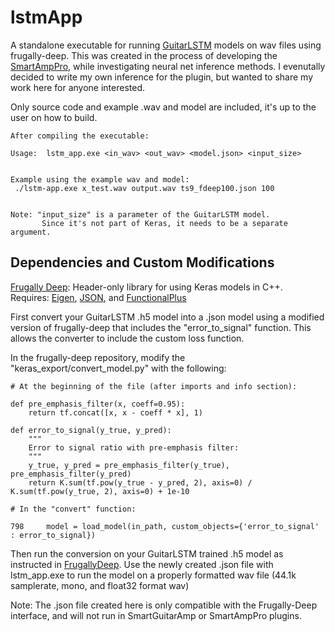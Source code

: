 # lstmApp

A standalone executable for running [GuitarLSTM](https://github.com/GuitarML/GuitarLSTM) models on wav files
using frugally-deep. This was created in the process of developing
the [SmartAmpPro](https://github.com/GuitarML/SmartAmpPro), while investigating neural net inference
methods. I evenutally decided to write my own inference for the
plugin, but wanted to share my work here for anyone interested. 

Only source code and example .wav and model are included, it's up to the user on how to build.
```
After compiling the executable:

Usage:  lstm_app.exe <in_wav> <out_wav> <model.json> <input_size>


Example using the example wav and model: 
 ./lstm-app.exe x_test.wav output.wav ts9_fdeep100.json 100


Note: "input_size" is a parameter of the GuitarLSTM model.
       Since it's not part of Keras, it needs to be a separate argument.
```

## Dependencies and Custom Modifications

[Frugally Deep](https://github.com/Dobiasd/frugally-deep): Header-only library for using Keras models in C++.<br>
    Requires: [Eigen](https://eigen.tuxfamily.org/index.php?title=Main_Page), [JSON](https://github.com/nlohmann/json), and [FunctionalPlus](https://github.com/Dobiasd/FunctionalPlus)

First convert your GuitarLSTM .h5 model into a .json model using
a modified version of frugally-deep that includes the "error_to_signal"
function. This allows the converter to include the custom loss function.

In the frugally-deep repository, modify the "keras_export/convert_model.py" 
with the following:


```
# At the beginning of the file (after imports and info section):

def pre_emphasis_filter(x, coeff=0.95):
    return tf.concat([x, x - coeff * x], 1)
    
def error_to_signal(y_true, y_pred): 
    """
    Error to signal ratio with pre-emphasis filter:
    """
    y_true, y_pred = pre_emphasis_filter(y_true), pre_emphasis_filter(y_pred)
    return K.sum(tf.pow(y_true - y_pred, 2), axis=0) / K.sum(tf.pow(y_true, 2), axis=0) + 1e-10
```


```
# In the "convert" function:

798     model = load_model(in_path, custom_objects={'error_to_signal' : error_to_signal})
```

Then run the conversion on your GuitarLSTM trained .h5 model as instructed in [FrugallyDeep](https://github.com/Dobiasd/frugally-deep).
Use the newly created .json file with lstm_app.exe to run the model on a properly formatted 
wav file (44.1k samplerate, mono, and float32 format wav)

Note: The .json file created here is only compatible with the Frugally-Deep interface, and will not run in SmartGuitarAmp or SmartAmpPro plugins.

